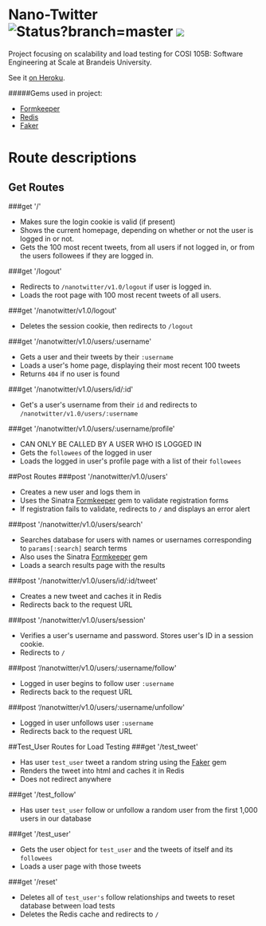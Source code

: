 # Nano-Twitter <img alt="Status?branch=master" src="https://codeship.com/projects/50007a90-ae63-0132-7ed9-2ecd9a04cc80/status?branch=master" /> <a href="https://codeclimate.com/github/arikalfus/Nano-Twitter"><img src="https://codeclimate.com/github/arikalfus/Nano-Twitter/badges/gpa.svg" /></a>

Project focusing on scalability and load testing for COSI 105B: Software Engineering at Scale at Brandeis University.

See it <a href="http://nano-twitter.herokuapp.com">on Heroku</a>.

#####Gems used in project:
  - <a href="https://github.com/lyokato/sinatra-formkeeper">Formkeeper</a>
  - <a href="https://github.com/redis/redis-rb">Redis</a>
  - <a href="https://github.com/stympy/faker">Faker</a>

# Route descriptions

## Get Routes
###get '/'
  - Makes sure the login cookie is valid (if present)
  - Shows the current homepage, depending on whether or not the user is logged in or not.
  - Gets the 100 most recent tweets, from all users if not logged in, or from the users followees if they are logged in.

###get '/logout'
  - Redirects to ```/nanotwitter/v1.0/logout``` if user is logged in.
  - Loads the root page with 100 most recent tweets of all users.

###get '/nanotwitter/v1.0/logout'
  - Deletes the session cookie, then redirects to ```/logout```

###get '/nanotwitter/v1.0/users/:username'
  - Gets a user and their tweets by their ```:username```
  - Loads a user's home page, displaying their most recent 100 tweets
  - Returns ```404``` if no user is found

###get '/nanotwitter/v1.0/users/id/:id'
  - Get's a user's username from their ```id``` and redirects to ```/nanotwitter/v1.0/users/:username```

###get '/nanotwitter/v1.0/users/:username/profile'
  - CAN ONLY BE CALLED BY A USER WHO IS LOGGED IN
  - Gets the ```followees``` of the logged in user
  - Loads the logged in user's profile page with a list of their ```followees```

##Post Routes
###post '/nanotwitter/v1.0/users'
  - Creates a new user and logs them in
  - Uses the Sinatra <a href="https://github.com/lyokato/sinatra-formkeeper">Formkeeper</a> gem to validate registration forms
  - If registration fails to validate, redirects to ```/``` and displays an error alert

###post '/nanotwitter/v1.0/users/search'
  - Searches database for users with names or usernames corresponding to ```params[:search]``` search terms
  - Also uses the Sinatra <a href="https://github.com/lyokato/sinatra-formkeeper">Formkeeper</a> gem
  - Loads a search results page with the results

###post '/nanotwitter/v1.0/users/id/:id/tweet'
  - Creates a new tweet and caches it in Redis
  - Redirects back to the request URL

###post '/nanotwitter/v1.0/users/session'
  - Verifies a user's username and password. Stores user's ID in a session cookie.
  - Redirects to ```/```

###post ‘/nanotwitter/v1.0/users/:username/follow'
  - Logged in user begins to follow user ```:username```
  - Redirects back to the request URL

###post ‘/nanotwitter/v1.0/users/:username/unfollow'
  - Logged in user unfollows user ```:username```
  - Redirects back to the request URL

##Test_User Routes for Load Testing
###get '/test_tweet'
  - Has user ```test_user``` tweet a random string using the <a href="https://github.com/stympy/faker">Faker</a> gem
  - Renders the tweet into html and caches it in Redis
  - Does not redirect anywhere

###get '/test_follow'
  - Has user ```test_user``` follow or unfollow a random user from the first 1,000 users in our database

###get '/test_user'
  - Gets the user object for ```test_user``` and the tweets of itself and its ```followees```
  - Loads a user page with those tweets

###get '/reset'
  - Deletes all of ```test_user's``` follow relationships and tweets to reset database between load tests
  - Deletes the Redis cache and redirects to ```/```
